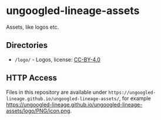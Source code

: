 # ungoogled-lineage-assets

Assets, like logos etc.

## Directories

* `/logo/` - Logos, license: [CC-BY-4.0](logo/LICENSE)

## HTTP Access

Files in this repository are available under `https://ungoogled-lineage.github.io/ungoogled-lineage-assets/`, for example https://ungoogled-lineage.github.io/ungoogled-lineage-assets/logo/PNG/icon.png.
